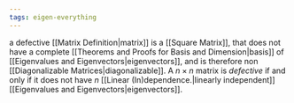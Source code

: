 ```yaml
---
tags: eigen-everything
---
```

a defective [[Matrix Definition|matrix]] is a [[Square Matrix]], that does not have a complete [[Theorems and Proofs for Basis and Dimension|basis]] of [[Eigenvalues and Eigenvectors|eigenvectors]], and is therefore non [[Diagonalizable Matrices|diagonalizable]]. A $n\times n$ matrix is *defective* if and only if it does not have $n$ [[Linear (In)dependence.|linearly independent]] [[Eigenvalues and Eigenvectors|eigenvectors]].
